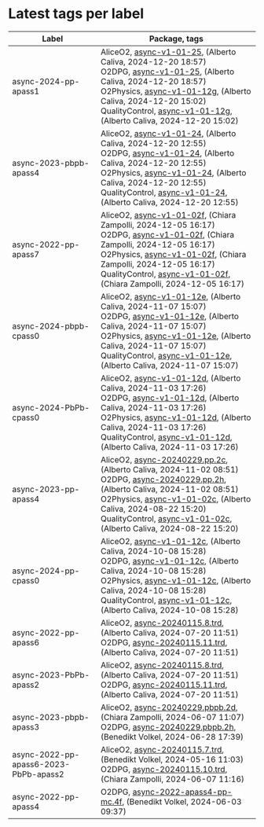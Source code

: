 # Latest tags per label

| Label | Package, tags |
| --- | --- |
| async-2024-pp-apass1 | AliceO2, [async-v1-01-25](https://github.com/AliceO2Group/AliceO2/tree/async-v1-01-25), (Alberto Caliva, 2024-12-20 18:57)<br>O2DPG, [async-v1-01-25](https://github.com/AliceO2Group/O2DPG/tree/async-v1-01-25), (Alberto Caliva, 2024-12-20 18:57)<br>O2Physics, [async-v1-01-12g](https://github.com/AliceO2Group/O2Physics/tree/async-v1-01-12g), (Alberto Caliva, 2024-12-20 15:02)<br>QualityControl, [async-v1-01-12g](https://github.com/AliceO2Group/QualityControl/tree/async-v1-01-12g), (Alberto Caliva, 2024-12-20 15:02) |
| async-2023-pbpb-apass4 | AliceO2, [async-v1-01-24](https://github.com/AliceO2Group/AliceO2/tree/async-v1-01-24), (Alberto Caliva, 2024-12-20 12:55)<br>O2DPG, [async-v1-01-24](https://github.com/AliceO2Group/O2DPG/tree/async-v1-01-24), (Alberto Caliva, 2024-12-20 12:55)<br>O2Physics, [async-v1-01-24](https://github.com/AliceO2Group/O2Physics/tree/async-v1-01-24), (Alberto Caliva, 2024-12-20 12:55)<br>QualityControl, [async-v1-01-24](https://github.com/AliceO2Group/QualityControl/tree/async-v1-01-24), (Alberto Caliva, 2024-12-20 12:55) |
| async-2022-pp-apass7 | AliceO2, [async-v1-01-02f](https://github.com/AliceO2Group/AliceO2/tree/async-v1-01-02f), (Chiara Zampolli, 2024-12-05 16:17)<br>O2DPG, [async-v1-01-02f](https://github.com/AliceO2Group/O2DPG/tree/async-v1-01-02f), (Chiara Zampolli, 2024-12-05 16:17)<br>O2Physics, [async-v1-01-02f](https://github.com/AliceO2Group/O2Physics/tree/async-v1-01-02f), (Chiara Zampolli, 2024-12-05 16:17)<br>QualityControl, [async-v1-01-02f](https://github.com/AliceO2Group/QualityControl/tree/async-v1-01-02f), (Chiara Zampolli, 2024-12-05 16:17) |
| async-2024-pbpb-cpass0 | AliceO2, [async-v1-01-12e](https://github.com/AliceO2Group/AliceO2/tree/async-v1-01-12e), (Alberto Caliva, 2024-11-07 15:07)<br>O2DPG, [async-v1-01-12e](https://github.com/AliceO2Group/O2DPG/tree/async-v1-01-12e), (Alberto Caliva, 2024-11-07 15:07)<br>O2Physics, [async-v1-01-12e](https://github.com/AliceO2Group/O2Physics/tree/async-v1-01-12e), (Alberto Caliva, 2024-11-07 15:07)<br>QualityControl, [async-v1-01-12e](https://github.com/AliceO2Group/QualityControl/tree/async-v1-01-12e), (Alberto Caliva, 2024-11-07 15:07) |
| async-2024-PbPb-cpass0 | AliceO2, [async-v1-01-12d](https://github.com/AliceO2Group/AliceO2/tree/async-v1-01-12d), (Alberto Caliva, 2024-11-03 17:26)<br>O2DPG, [async-v1-01-12d](https://github.com/AliceO2Group/O2DPG/tree/async-v1-01-12d), (Alberto Caliva, 2024-11-03 17:26)<br>O2Physics, [async-v1-01-12d](https://github.com/AliceO2Group/O2Physics/tree/async-v1-01-12d), (Alberto Caliva, 2024-11-03 17:26)<br>QualityControl, [async-v1-01-12d](https://github.com/AliceO2Group/QualityControl/tree/async-v1-01-12d), (Alberto Caliva, 2024-11-03 17:26) |
| async-2023-pp-apass4 | AliceO2, [async-20240229.pp.2c](https://github.com/AliceO2Group/AliceO2/tree/async-20240229.pp.2c), (Alberto Caliva, 2024-11-02 08:51)<br>O2DPG, [async-20240229.pp.2h](https://github.com/AliceO2Group/O2DPG/tree/async-20240229.pp.2h), (Alberto Caliva, 2024-11-02 08:51)<br>O2Physics, [async-v1-01-02c](https://github.com/AliceO2Group/O2Physics/tree/async-v1-01-02c), (Alberto Caliva, 2024-08-22 15:20)<br>QualityControl, [async-v1-01-02c](https://github.com/AliceO2Group/QualityControl/tree/async-v1-01-02c), (Alberto Caliva, 2024-08-22 15:20) |
| async-2024-pp-cpass0 | AliceO2, [async-v1-01-12c](https://github.com/AliceO2Group/AliceO2/tree/async-v1-01-12c), (Alberto Caliva, 2024-10-08 15:28)<br>O2DPG, [async-v1-01-12c](https://github.com/AliceO2Group/O2DPG/tree/async-v1-01-12c), (Alberto Caliva, 2024-10-08 15:28)<br>O2Physics, [async-v1-01-12c](https://github.com/AliceO2Group/O2Physics/tree/async-v1-01-12c), (Alberto Caliva, 2024-10-08 15:28)<br>QualityControl, [async-v1-01-12c](https://github.com/AliceO2Group/QualityControl/tree/async-v1-01-12c), (Alberto Caliva, 2024-10-08 15:28) |
| async-2022-pp-apass6 | AliceO2, [async-20240115.8.trd](https://github.com/AliceO2Group/AliceO2/tree/async-20240115.8.trd), (Alberto Caliva, 2024-07-20 11:51)<br>O2DPG, [async-20240115.11.trd](https://github.com/AliceO2Group/O2DPG/tree/async-20240115.11.trd), (Alberto Caliva, 2024-07-20 11:51) |
| async-2023-PbPb-apass2 | AliceO2, [async-20240115.8.trd](https://github.com/AliceO2Group/AliceO2/tree/async-20240115.8.trd), (Alberto Caliva, 2024-07-20 11:51)<br>O2DPG, [async-20240115.11.trd](https://github.com/AliceO2Group/O2DPG/tree/async-20240115.11.trd), (Alberto Caliva, 2024-07-20 11:51) |
| async-2023-pbpb-apass3 | AliceO2, [async-20240229.pbpb.2d](https://github.com/AliceO2Group/AliceO2/tree/async-20240229.pbpb.2d), (Chiara Zampolli, 2024-06-07 11:07)<br>O2DPG, [async-20240229.pbpb.2h](https://github.com/AliceO2Group/O2DPG/tree/async-20240229.pbpb.2h), (Benedikt Volkel, 2024-06-28 17:39) |
| async-2022-pp-apass6-2023-PbPb-apass2 | AliceO2, [async-20240115.7.trd](https://github.com/AliceO2Group/AliceO2/tree/async-20240115.7.trd), (Benedikt Volkel, 2024-05-16 11:03)<br>O2DPG, [async-20240115.10.trd](https://github.com/AliceO2Group/O2DPG/tree/async-20240115.10.trd), (Chiara Zampolli, 2024-06-07 11:16) |
| async-2022-pp-apass4 | O2DPG, [async-2022-apass4-pp-mc.4f](https://github.com/AliceO2Group/O2DPG/tree/async-2022-apass4-pp-mc.4f), (Benedikt Volkel, 2024-06-03 09:37) |
